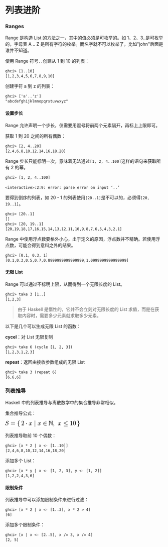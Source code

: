 # 列表进阶

### Ranges

Range 是构造 List 的方法之一，其中的值必须是可枚举的。如 1、2、3..是可枚举的，字母表 A .. Z 是所有字符的枚举。而名字就不可以枚举了，比如"john"后面是谁并不知道。

使用 Range 符号`..`创建从 1 到 10 的列表：

```shell
ghci> [1..10]
[1,2,3,4,5,6,7,8,9,10]
```

创建字符 a 到 z 的列表：

```shell
ghci> ['a'..'z']
"abcdefghijklmnopqrstuvwxyz"
```

#### 设置步长

Range 允许声明一个步长，仅需要用逗号将前两个元素隔开，再标上上限即可。

获取 1 到 20 之间的所有偶数：

```shell
ghci> [2, 4..20]
[2,4,6,8,10,12,14,16,18,20]
```

Range 步长只能标明一次，意味着无法通过`[1, 2, 4..100]`这样的语句来获取所有 2 的幂。

```shell
ghci> [1, 2, 4..100]

<interactive>:2:9: error: parse error on input ‘..’
```

要得到倒序的列表，如 20 - 1 的列表使用`[20..1]`是不可以的，必须得`[20, 19..1]`。

```shell
ghci> [20..1]
[]
ghci> [20, 19..1]
[20,19,18,17,16,15,14,13,12,11,10,9,8,7,6,5,4,3,2,1]
```

Range 中使用浮点数要格外小心，出于定义的原因，浮点数并不精确。若使用浮点数，可能会得到意料之外的结果。

```shell
ghci> [0.1, 0.3, 1]
[0.1,0.3,0.5,0.7,0.8999999999999999,1.0999999999999999]
```

#### 无限 List

Range 可以通过不标明上限，从而得到一个无限长度的 List。

```shell
ghci> take 3 [1..]
[1,2,3]
```

> 由于 Haskell 是惰性的，它并不会立刻对无限长度的 List 求值，而是在获取内容时，需要多少元素就求取多少元素。

以下是几个可以生成无限 List 的函数：

**cycel**：对 List 无限复制

```shell
ghci> take 6 (cycle [1, 2, 3])
[1,2,3,1,2,3]
```

**repeat**：返回由接收参数组成的无限 List

```shell
ghci> take 3 (repeat 6)
[6,6,6]
```

### 列表推导

Haskell 中的列表推导与离散数学中的集合推导非常相似。

集合推导公式：

![set comprehensions](./accets/set-comprehensions.png)

列表推导取前 10 个偶数：

```shell
ghci> [x * 2 | x <- [1..10]]
[2,4,6,8,10,12,14,16,18,20]
```

添加多个 List：

```shell
ghci> [x * y | x <- [1, 2, 3], y <- [1, 2]]
[1,2,2,4,3,6]
```

#### 限制条件

列表推导中可以添加限制条件来进行过滤：

```shell
ghci> [x * 2 | x <- [1..3], x * 2 > 4]
[6]
```

添加多个限制条件：

```shell
ghci> [x | x <- [2..5], x /= 3, x /= 4]
[2, 5]
```
